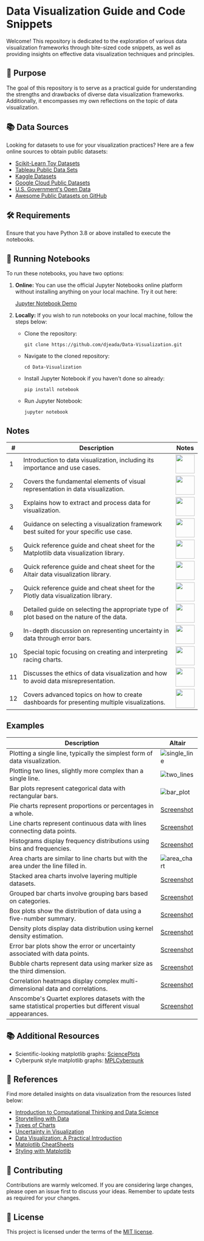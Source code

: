 # Data Visualization Guide and Code Snippets

Welcome! This repository is dedicated to the exploration of various data visualization frameworks through bite-sized code snippets, as well as providing insights on effective data visualization techniques and principles. 

## 🎯 Purpose

The goal of this repository is to serve as a practical guide for understanding the strengths and drawbacks of diverse data visualization frameworks. Additionally, it encompasses my own reflections on the topic of data visualization.

## 📚 Data Sources

Looking for datasets to use for your visualization practices? Here are a few online sources to obtain public datasets:

- [Scikit-Learn Toy Datasets](https://scikit-learn.org/stable/datasets/toy_dataset.html)
- [Tableau Public Data Sets](https://www.tableau.com/learn/articles/free-public-data-sets)
- [Kaggle Datasets](https://www.kaggle.com/datasets)
- [Google Cloud Public Datasets](https://console.cloud.google.com/marketplace/browse?filter=solution-type:dataset)
- [U.S. Government's Open Data](https://data.gov/)
- [Awesome Public Datasets on GitHub](https://github.com/awesomedata/awesome-public-datasets)

## 🛠️ Requirements

Ensure that you have Python 3.8 or above installed to execute the notebooks.

## 🚀 Running Notebooks

To run these notebooks, you have two options:

1. **Online:** You can use the official Jupyter Notebooks online platform without installing anything on your local machine. Try it out here:

    [Jupyter Notebook Demo](https://jupyter.org/try)

2. **Locally:** If you wish to run notebooks on your local machine, follow the steps below:

    - Clone the repository: 
      ```
      git clone https://github.com/djeada/Data-Visualization.git
      ```
    - Navigate to the cloned repository:
      ```
      cd Data-Visualization
      ```
    - Install Jupyter Notebook if you haven't done so already:
      ```
      pip install notebook
      ```
    - Run Jupyter Notebook:
      ```
      jupyter notebook
      ```

## Notes

| # | Description | Notes |
| --- | --- | --- |
| 1 | Introduction to data visualization, including its importance and use cases. | <a href="https://github.com/djeada/Data-Visualization/blob/main/notes/why_visualize_data.md"><img src="https://img.icons8.com/color/344/markdown.png" height="50" /> </a>  |
| 2 | Covers the fundamental elements of visual representation in data visualization. | <a href="https://github.com/djeada/Data-Visualization/blob/main/notes/visual_grammar.md"><img src="https://img.icons8.com/color/344/markdown.png" height="50" /> </a>  |
| 3 | Explains how to extract and process data for visualization. | <a href="https://github.com/djeada/Data-Visualization/blob/main/notes/extracting_data.md"><img src="https://img.icons8.com/color/344/markdown.png" height="50" /> </a>  |
| 4 | Guidance on selecting a visualization framework best suited for your specific use case. | <a href="https://github.com/djeada/Data-Visualization/blob/main/notes/choosing_framework.md"><img src="https://img.icons8.com/color/344/markdown.png" height="50" /> </a>  |
| 5 | Quick reference guide and cheat sheet for the Matplotlib data visualization library. | <a href="https://github.com/djeada/Data-Visualization/blob/main/notes/matplotlib_cheat_sheet.md"><img src="https://img.icons8.com/color/344/markdown.png" height="50" /> </a>  |
| 6 | Quick reference guide and cheat sheet for the Altair data visualization library. | <a href="https://github.com/djeada/Data-Visualization/blob/main/notes/altair_cheat_sheet.md"><img src="https://img.icons8.com/color/344/markdown.png" height="50" /> </a>  |
| 7 | Quick reference guide and cheat sheet for the Plotly data visualization library. | <a href="https://github.com/djeada/Data-Visualization/blob/main/notes/plotly_cheat_sheet.md"><img src="https://img.icons8.com/color/344/markdown.png" height="50" /> </a>  |
| 8 | Detailed guide on selecting the appropriate type of plot based on the nature of the data. | <a href="https://github.com/djeada/Data-Visualization/blob/main/notes/choosing_plot_type.md"><img src="https://img.icons8.com/color/344/markdown.png" height="50" /> </a>  |
| 9 | In-depth discussion on representing uncertainty in data through error bars. | <a href="https://github.com/djeada/Data-Visualization/blob/main/notes/error_bars.md"><img src="https://img.icons8.com/color/344/markdown.png" height="50" /> </a>  |
| 10 | Special topic focusing on creating and interpreting racing charts. | <a href="https://github.com/djeada/Data-Visualization/blob/main/notes/racing_charts.md"><img src="https://img.icons8.com/color/344/markdown.png" height="50" /> </a>  |
| 11 | Discusses the ethics of data visualization and how to avoid data misrepresentation. | <a href="https://github.com/djeada/Data-Visualization/blob/main/notes/data_misrepresentation.md"><img src="https://img.icons8.com/color/344/markdown.png" height="50" /> </a>  |
| 12 | Covers advanced topics on how to create dashboards for presenting multiple visualizations. | <a href="https://github.com/djeada/Data-Visualization/blob/main/notes/dashboards.md"><img src="https://img.icons8.com/color/344/markdown.png" height="50" /> </a>  |

## Examples

| Description                                                                                                                     | Altair |
|---------------------------------------------------------------------------------------------------------------------------------|------------|
| Plotting a single line, typically the simplest form of data visualization.                                                     | ![single_line](https://github.com/djeada/Data-Visualization/assets/37275728/80fb9cdf-7296-4d48-94fa-da181b78fcb0) |
| Plotting two lines, slightly more complex than a single line.                                                                   | ![two_lines](https://github.com/djeada/Data-Visualization/assets/37275728/6645431b-7b15-4581-ba4b-cf73636093c1) |
| Bar plots represent categorical data with rectangular bars.                                                                     | ![bar_plot](https://github.com/djeada/Data-Visualization/assets/37275728/8334be80-8fb2-476c-81d5-f676892afac8) |
| Pie charts represent proportions or percentages in a whole.                                                                     | [Screenshot](link_to_screenshot) |
| Line charts represent continuous data with lines connecting data points.                                                        | [Screenshot](link_to_screenshot) |
| Histograms display frequency distributions using bins and frequencies.                                                         | [Screenshot](link_to_screenshot) |
| Area charts are similar to line charts but with the area under the line filled in.                                              | ![area_chart](https://github.com/djeada/Data-Visualization/assets/37275728/53b37c60-7323-4823-b896-a0c548f30068) |
| Stacked area charts involve layering multiple datasets.                                                                         | [Screenshot](link_to_screenshot) |
| Grouped bar charts involve grouping bars based on categories.                                                                   | [Screenshot](link_to_screenshot) |
| Box plots show the distribution of data using a five-number summary.                                                            | [Screenshot](link_to_screenshot) |
| Density plots display data distribution using kernel density estimation.                                                       | [Screenshot](link_to_screenshot) |
| Error bar plots show the error or uncertainty associated with data points.                                                      | [Screenshot](link_to_screenshot) |
| Bubble charts represent data using marker size as the third dimension.                                                         | [Screenshot](link_to_screenshot) |
| Correlation heatmaps display complex multi-dimensional data and correlations.                                                   | [Screenshot](link_to_screenshot) |
| Anscombe's Quartet explores datasets with the same statistical properties but different visual appearances.                      | [Screenshot](link_to_screenshot) |

## 📚 Additional Resources

- Scientific-looking matplotlib graphs: [SciencePlots](https://github.com/garrettj403/SciencePlots)
- Cyberpunk style matplotlib graphs: [MPLCyberpunk](https://github.com/dhaitz/mplcyberpunk)

## 📖 References

Find more detailed insights on data visualization from the resources listed below:

- [Introduction to Computational Thinking and Data Science](https://ocw.mit.edu/courses/electrical-engineering-and-computer-science/6-0002-introduction-to-computational-thinking-and-data-science-fall-2016/)
- [Storytelling with Data](https://github.com/empathy87/storytelling-with-data)
- [Types of Charts](https://wpdatatables.com/types-of-charts/)
- [Uncertainty in Visualization](https://advait.org/files/sarkar_2015_uncertainty_vis.pdf)
- [Data Visualization: A Practical Introduction](https://clauswilke.com/dataviz/index.html)
- [Matplotlib CheatSheets](https://github.com/matplotlib/cheatsheets)
- [Styling with Matplotlib](https://jonchar.net/notebooks/matplotlib-styling/)

## 🙏 Contributing

Contributions are warmly welcomed. If you are considering large changes, please open an issue first to discuss your ideas. Remember to update tests as required for your changes.

## 📄 License

This project is licensed under the terms of the [MIT license](https://choosealicense.com/licenses/mit/).

